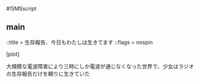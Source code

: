 #!SMSscript

## main

::title = 生存報告、今日もわたしは生きてます
::flags = nospin

[plot]

大規模な電波障害により三時にしか電波が通じなくなった世界で、少女はラジオの生存報告だけを頼りに生きていた

<yamanashi>
<gototokyo>
<tower>
